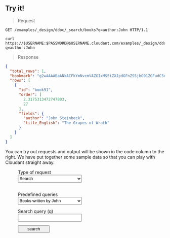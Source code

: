 <script type="text/javascript">
  $(document).ready(function() {
    var searchForm = $('form.search');
    var cqForm = $('form.cq');
    var outputField = $("#search-output-marker").next();
    var httpRequestField = $("#search-request-http-marker").next();
    var curlRequestField = $("#search-request-curl-marker").next();
    var forms = [searchForm, cqForm];
    var formNames = ['search', 'cq'];
    var predefinedQueries = {
      search: {
        'author-is-john': {query: 'author:John'},
        'sorting': {query: ''}
      },
      cq: {
        'actor-is-zoe-saldana': {query: '{ "selector": { "Person_name": "Zoe Saldana" } }'},
        'sorting': {query: ''}
      }
    };
    var searchQueryInput = $('form.search #test-search-query');
    var cqQueryInput = $('form.cq .query');
    var requestTypes = {
      search: {
        renderHttpRequest: function() {
          return 'GET /docs-examples/_design/ddoc/_search/books?q=' + searchQueryInput.val() + ' HTTP/1.1';
        },
        renderCurlRequest: function() {
          return 'curl "https://examples.cloudant.com/docs-examples/_design/ddoc/_search/books?q= \\\n' + searchQueryInput.val() + '"';
        },
        doAjaxRequest: function() {
        
        }
      },
      cq: {
        renderHttpRequest: function() {
          return 'POST /movies-demo-with-indexes/_find HTTP/1.1\nHost: examples.cloudant.com\n\n' + cqQueryInput.val();
        },
        renderCurlRequest: function() {
          return "curl 'https://examples.cloudant.com/movies-demo-with-indexes/_find' -X POST -d '" + cqQueryInput.val() + "'";
        }
      }
    };
    var highlight = function(elem) {
      elem.each(function(i, block) {
        hljs.highlightBlock(block);
      });
    };
    
    var requestChanged = function(formName) {
      httpRequestField.text(requestTypes[formName].renderHttpRequest());
      highlight(httpRequestField);
      curlRequestField.text(requestTypes[formName].renderCurlRequest());
      highlight(curlRequestField);
    }
    
    var requestTypeSelect = $('div.test-form-container select.request-type');
    var showSelectedType = function() {
      for (i in forms) {
        forms[i].hide();
      }
      var type = requestTypeSelect.val();
      if (type == 'search') {
        searchForm.show();    
      }
      if (type == 'cq') {
        cqForm.show();    
      }
      requestChanged(type);
    };
    requestTypeSelect.on("change", showSelectedType);
    showSelectedType();

    var initForm = function(formName, request) {
      console.log('initForm called with ', formName, request);
      for (field in request) {
        $('form.' + formName + ' .' + field).val(request[field]);
      }
    };
    var initPredefinedSelect = function(formName) {
      console.log('initPredefinedSelect called');
      var predefinedSelect = $('form.' + formName + ' select.predefined');
      predefinedSelect.on('change', function() {
        var request = predefinedSelect.val();
        console.log(formName, request, predefinedQueries[formName][request]);
        initForm(formName, predefinedQueries[formName][request]);
        requestChanged(formName);
      });
    };
    for (i in formNames) {
      initPredefinedSelect(formNames[i]);
    }
    initForm('search', predefinedQueries.search['author-is-john']);
    initForm('cq', predefinedQueries.cq['actor-is-zoe-saldana']);
    requestChanged('search');
    highlight(outputField);
    highlight(httpRequestField);
    highlight(curlRequestField);
    searchQueryInput.on('change keyup keypress', function() {requestChanged('search');});
    cqQueryInput.on('change keyup keypress', function() {requestChanged('cq');});
    var displayResult = function(jqXHR, textStatus) {
      var result = JSON.stringify(jQuery.parseJSON(jqXHR.responseText), null, '    ');
      outputField.show();
      outputField.text(result);
      highlight(outputField);
    }
    searchForm.submit(function(event) {
      var query = searchQueryInput.val();
      jQuery.ajax({
        url: '//examples.cloudant.com/docs-examples/_design/ddoc/_search/books?q=' + query,
        type: 'GET',
        beforeSend: function(xhr) {
          xhr.setRequestHeader("Authorization", "Basic " + btoa('thereencespedgetytolisir:c1IimpBSAC3b3A66N8LHKwKF'));
        },
        error: function(one, two) {
        },
        complete: displayResult
      });
      event.preventDefault();
    });
    cqForm.submit(function(event){
      var query = cqQueryInput.val();
      jQuery.ajax({
        url: '//examples.cloudant.com/movies-demo-with-indexes/_find',
        type: 'POST',
        data: query,
        beforeSend: function(xhr) {
          xhr.setRequestHeader("Authorization", "Basic " + btoa('thereencespedgetytolisir:c1IimpBSAC3b3A66N8LHKwKF'));
        },
        error: function(one, two) {
        },
        complete: displayResult
      });
      event.preventDefault();
    });
    //init form from query param values
    function getParameterByName(name) {
      name = name.replace(/[\[]/, "\\[").replace(/[\]]/, "\\]");
      var regex = new RegExp("[\\?&]" + name + "=([^&#]*)"), results = regex.exec(location.search);
      return results === null ? "" : decodeURIComponent(results[1].replace(/\+/g, " "));
    }
    var requestType = getParameterByName('requestType');
    var predefinedQuery = getParameterByName('predefinedQuery');
    if (requestType) {
      requestTypeSelect.val(requestType);
      showSelectedType(requestType);
      if (predefinedQuery) {
        $('form.' + requestType + ' .predefined').val(predefinedQuery);
      }
      requestChanged(requestType);
    }
  });
  
</script>

## Try it!

> Request

<p id="search-request-http-marker"></p>

```http
GET /examples/_design/ddoc/_search/books?q=author:John HTTP/1.1
```

<p id="search-request-curl-marker"></p>

```shell
curl https://$USERNAME:$PASSWORD@$USERNAME.cloudant.com/examples/_design/ddoc/_search/books?q=author:John
```

> Response

<p id="search-output-marker"></p>

```json
{
  "total_rows": 1,
  "bookmark": "g2wAAAABaANkACFkYmNvcmVAZGIxMS5tZXJpdGFnZS5jbG91ZGFudC5uZXRsAAAAAm4EAAAAAIBuBAD___-_amgCRkACik3gAAAAYRtq",
  "rows": [
    {
      "id": "book91",
      "order": [
        2.3175313472747803,
        27
      ],
      "fields": {
        "author": "John Steinbeck",
        "title_English": "The Grapes of Wrath"
      }
    }
  ]
}
```

You can try out requests and output will be shown in the code column to the right. We have put together some sample data so that you can play with Cloudant straight away.

<div class="test-form-container">

  <label for="request-type">Type of request</label>
  <select name="request-type" class="request-type">
    <option selected="selected" value="search">Search</option>
    <option value="cq">Cloudant Query</option>
  </select>
  <br>
  <form action="#" class="search">
    <label for="predefined">Predefined queries</label>
    <select name="predefined" class="predefined">
      <option selected="selected" value="author-is-john">Books written by John</option>
      <option value="sorting">Search with sorting</option>
    </select>
    <label for="query">Search query (q)</label>
    <input size="100" type="text" name="query" class="query" id="test-search-query">
    <input type="submit" value="search" class="submit-button"></input>
  </form>
  
  <form action="#" class="cq">
    <label for="predefined">Predefined queries</label>
    <select name="predefined" class="predefined">
      <option selected="selected" value="actor-is-zoe-saldana">Movies with Zoe Saldana</option>
      <option value="sorting">Query with sorting</option>
    </select>
    <textarea rows="10" class="query" cols="80" id="requestBody"></textarea><br /><br />
    <input class="submit-button" type="submit" value="query"></input>
  </form>
    

</div>

<style type="text/css">
  .test-form-container textarea {
  
  }
  div.test-form-container {
    clear:none;
  }
  div.test-form-container * {
    margin: 0;
    padding: 0;
  }
  .test-form-container textarea, div.test-form-container input, div.test-form-container select, div.test-form-container label {
    margin-left: 40px;
    display: block;
  }
  .test-form-container textarea, div.test-form-container input, div.test-form-container select {
    margin-bottom: 12px;
    width: 40%;
    height: 24px;
  }
  .test-form-container textarea {
    height: 300px;
  }
  .test-form-container form {
    display: none;
  }
  .test-form-container form.search {
    display: block;
  }
  
  .test-form-container input {
    padding-left: 5px;
  }
  
  .test-form-container .submit-button {
    width: 100px;
    padding: 0;
  }
  
</style>

